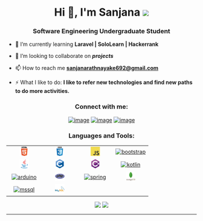 <h1 align="center">Hi 👋, I'm Sanjana <img height="40" src="https://user-images.githubusercontent.com/74038190/216122028-c05b52fb-983e-4ee8-8811-6f30cd9ea5d5.png"></h1>
<h3 align="center">Software Engineering Undergraduate Student</h3>

- 🌱 I’m currently learning **Laravel | SoloLearn | Hackerrank**

- 👯 I’m looking to collaborate on ***projects***

- 📫 How to reach me **sanjanarathnayake692@gmail.com**

- ⚡ What I like to do: **I like to refer new technologies and find new paths to do more activities.**

<h3 align="center">Connect with me:</h3>
<div align="center">

[![image](https://img.shields.io/badge/LinkedIn-0077B5?style=for-the-badge&logo=linkedin&logoColor=white)](https://www.linkedin.com/in/sanjana-rathnayake-a72238234/?lipi=urn%3Ali%3Apage%3Ad_flagship3_feed%3BuMJ6uxNOTvKn%2F3S1vIgabQ%3D%3D)
[![image](https://img.shields.io/badge/Instagram-E4405F?style=for-the-badge&logo=instagram&logoColor=white)](https://www.instagram.com/sanja_narathnayake/)
[![image](https://img.shields.io/badge/Gmail-D14836?style=for-the-badge&logo=gmail&logoColor=white)](mailto:sanjanarathnayake692@gmail.com)
  
</div>

<h3 align="center">Languages and Tools:</h3>

<div align="center">
  <table>
    <tr>
      <td align="center" width="80">
        <a href="https://www.w3.org/html/" target="_blank" rel="noreferrer">
          <img src="https://raw.githubusercontent.com/devicons/devicon/master/icons/html5/html5-original-wordmark.svg" alt="html5" width="25" height="25"/>
        </a>
      </td>
      <td align="center" width="80">
        <a href="https://www.w3schools.com/css/" target="_blank" rel="noreferrer">
          <img src="https://raw.githubusercontent.com/devicons/devicon/master/icons/css3/css3-original-wordmark.svg" alt="css3" width="25" height="25"/>
        </a>
      </td>
      <td align="center" width="80">
        <a href="https://developer.mozilla.org/en-US/docs/Web/JavaScript" target="_blank" rel="noreferrer">
          <img src="https://raw.githubusercontent.com/devicons/devicon/master/icons/javascript/javascript-original.svg" alt="javascript" width="25" height="25"/>
        </a>
      </td>
      <td align="center" width="80">
        <a href="https://getbootstrap.com" target="_blank" rel="noreferrer">
          <img src="https://upload.wikimedia.org/wikipedia/commons/b/b2/Bootstrap_logo.svg" alt="bootstrap" width="25" height="25"/>
        </a>
      </td>
    </tr>
    <tr>
      <td align="center" width="80">
        <a href="https://www.java.com" target="_blank" rel="noreferrer">
          <img src="https://raw.githubusercontent.com/devicons/devicon/master/icons/java/java-original.svg" alt="java" width="25" height="25"/>
        </a>
      </td>
      <td align="center" width="80">
        <a href="https://www.cprogramming.com/" target="_blank" rel="noreferrer">
          <img src="https://raw.githubusercontent.com/devicons/devicon/master/icons/c/c-original.svg" alt="c" width="25" height="25"/>
        </a>
      </td>
      <td align="center" width="80">
        <a href="https://www.w3schools.com/cs/" target="_blank" rel="noreferrer">
          <img src="https://raw.githubusercontent.com/devicons/devicon/master/icons/csharp/csharp-original.svg" alt="csharp" width="25" height="25"/>
        </a>
      </td>
      <td align="center" width="80">
        <a href="https://kotlinlang.org" target="_blank" rel="noreferrer">
          <img src="https://www.vectorlogo.zone/logos/kotlinlang/kotlinlang-icon.svg" alt="kotlin" width="25" height="25"/>
        </a>
      </td>
    </tr>
    <tr>
      <td align="center" width="80">
        <a href="https://www.arduino.cc/" target="_blank" rel="noreferrer">
          <img src="https://cdn.worldvectorlogo.com/logos/arduino-1.svg" alt="arduino" width="25" height="25"/>
        </a>
      </td>
      <td align="center" width="80">
        <a href="https://www.php.net" target="_blank" rel="noreferrer">
          <img src="https://raw.githubusercontent.com/devicons/devicon/master/icons/php/php-original.svg" alt="php" width="25" height="25"/>
        </a>
      </td>
      <td align="center" width="80">
        <a href="https://spring.io/" target="_blank" rel="noreferrer">
          <img src="https://www.vectorlogo.zone/logos/springio/springio-icon.svg" alt="spring" width="25" height="25"/>
        </a>
      </td>
      <td align="center" width="80">
        <a href="https://www.mongodb.com/" target="_blank" rel="noreferrer">
          <img src="https://raw.githubusercontent.com/devicons/devicon/master/icons/mongodb/mongodb-original-wordmark.svg" alt="mongodb" width="25" height="25"/>
        </a>
      </td>
    </tr>
    <tr>
      <td align="center" width="80">
        <a href="https://www.microsoft.com/en-us/sql-server" target="_blank" rel="noreferrer">
          <img src="https://www.svgrepo.com/show/303229/microsoft-sql-server-logo.svg" alt="mssql" width="25" height="25"/>
        </a>
      </td>
      <td align="center" width="80">
        <a href="https://www.mysql.com/" target="_blank" rel="noreferrer">
          <img src="https://raw.githubusercontent.com/devicons/devicon/master/icons/mysql/mysql-original-wordmark.svg" alt="mysql" width="25" height="25"/>
        </a>
      </td>
    </tr>
  </table>
</div>

<p align="center">
  <img height="150" src="https://github-readme-stats.vercel.app/api?username=sanjanarathnyke&theme=react&show_icons=true&include_all_commits=true" />
  <img height="150" src="https://github-readme-stats.vercel.app/api/top-langs/?username=sanjanarathnyke&theme=react&layout=compact" />
</p>

------

